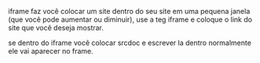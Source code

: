 
iframe faz você colocar um site dentro do seu site em uma pequena janela (que você pode aumentar ou diminuir), use a teg iframe e coloque o link do site que você deseja mostrar.

se dentro do iframe você colocar srcdoc e escrever la dentro normalmente ele vai aparecer no frame.